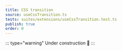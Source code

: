 ```yaml
---
title: CSS transition
source: useCssTransition.ts
tests: suites/extensions/useCssTransition.test.ts
publish: true
order: 0
---
```


::: type="warning"
Under construction 🚧
:::
